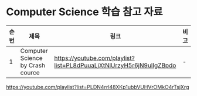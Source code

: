 # Computer Science 학습 참고 자료

| 순번 | 제목 | 링크 | 비고 |
| ---| --- | --- | --- |
| 1 | Computer Science by Crash cource | https://youtube.com/playlist?list=PL8dPuuaLjXtNlUrzyH5r6jN9ulIgZBpdo | - |

https://youtube.com/playlist?list=PLDN4rrl48XKp1ubbVUHVrOMkO4rTsjXrg